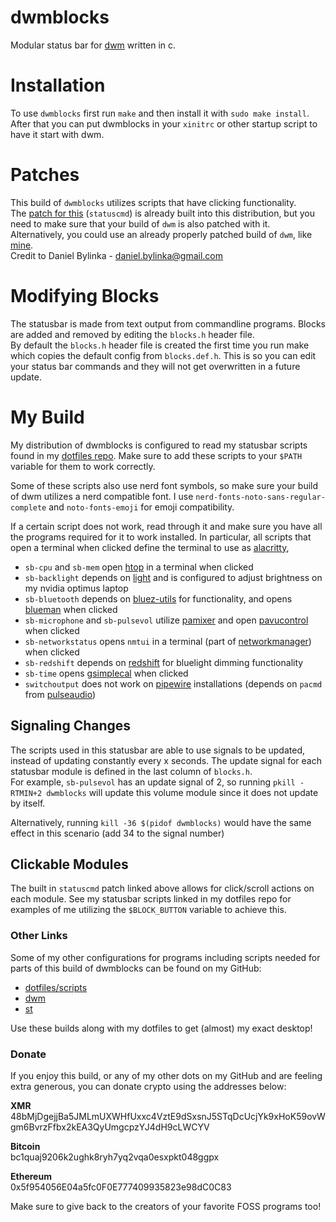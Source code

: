 # dwmblocks
Modular status bar for <a href="https://dwm.suckless.org/">dwm</a> written in c.

# Installation
To use ```dwmblocks``` first run ```make``` and then install it with ```sudo make install```.
After that you can put dwmblocks in your ```xinitrc``` or other startup script to have it start with dwm.

# Patches
This build of ```dwmblocks``` utilizes scripts that have clicking functionality. <br> 
The <a href="https://dwm.suckless.org/patches/statuscmd/">patch for this</a> (```statuscmd```) is already built into this distribution, but you need to make sure that your build of ```dwm``` is also patched with it.<br>
Alternatively, you could use an already properly patched build of ```dwm```, like <a href="https://github.com/AM4283/dwm">mine</a>. <br>
Credit to Daniel Bylinka - <a href="mailto:daniel.bylinka@gmail.com">daniel.bylinka@gmail.com</a>

# Modifying Blocks
The statusbar is made from text output from commandline programs.
Blocks are added and removed by editing the ```blocks.h``` header file. <br>
By default the ```blocks.h``` header file is created the first time you run make which copies the default config from ```blocks.def.h```.
This is so you can edit your status bar commands and they will not get overwritten in a future update.


# My Build
My distribution of dwmblocks is configured to read my statusbar scripts found
in my <a href="https://github.com/AM4283/dotfiles/tree/master/.config/scripts/statusbar">dotfiles repo</a>. 
Make sure to add these scripts to your ```$PATH``` variable for them
to work correctly.  <br>

Some of these scripts also use nerd font symbols,
so make sure your build of dwm utilizes a nerd compatible font. I use
```nerd-fonts-noto-sans-regular-complete``` and ```noto-fonts-emoji``` for emoji
compatibility.

If a certain script does not work, read through it and make
sure you have all the programs required for it to work installed. 
In particular, all scripts that open a terminal when clicked define
the terminal to use as <a href="https://github.com/alacritty/alacritty">alacritty</a>, <br>
- ```sb-cpu``` and ```sb-mem``` open <a href="https://htop.dev/">htop</a> in a terminal when clicked <br>
- ```sb-backlight``` depends on <a href="https://github.com/haikarainen/light">light</a> and is configured to adjust brightness
on my nvidia optimus laptop <br>
- ```sb-bluetooth``` depends on <a href="https://archlinux.org/packages/extra/x86_64/bluez-utils/">bluez-utils</a> for functionality, and opens <a href="https://github.com/blueman-project/blueman">blueman</a> when clicked <br>
- ```sb-microphone``` and ```sb-pulsevol``` utilize <a href="https://github.com/cdemoulins/pamixer">pamixer</a> and open <a href="https://freedesktop.org/software/pulseaudio/pavucontrol/">pavucontrol</a> when clicked<br>
- ```sb-networkstatus``` opens ```nmtui``` in a terminal (part of <a href="https://networkmanager.dev/">networkmanager</a>) when clicked <br>
- ```sb-redshift``` depends on <a href="http://jonls.dk/redshift/">redshift</a> for bluelight dimming functionality
- ```sb-time``` opens <a href="https://dmedvinsky.github.io/gsimplecal/">gsimplecal</a> when clicked <br>
- ```switchoutput``` does not work on <a href="https://pipewire.org/">pipewire</a> installations (depends on ```pacmd``` from <a href="https://www.freedesktop.org/wiki/Software/PulseAudio/">pulseaudio</a>)

## Signaling Changes
The scripts used in this statusbar are able to use signals to be updated, instead of updating constantly every x seconds. The update signal for each statusbar module is defined in the last column of ```blocks.h```. <br>
For example, ```sb-pulsevol``` has an update signal of 2, so running ```pkill -RTMIN+2 dwmblocks``` will update this volume module since it does not update by itself.

Alternatively, running ```kill -36 $(pidof dwmblocks)``` would have the same effect in this scenario (add 34 to the signal number)

## Clickable Modules
The built in ```statuscmd``` patch linked above allows for click/scroll actions on each module. See my statusbar scripts linked in my dotfiles repo for examples of me utilizing the ```$BLOCK_BUTTON``` variable to achieve this.

### Other Links
Some of my other configurations for programs including scripts needed for parts of this build of dwmblocks can be found on my GitHub:

- <a href="https://github.com/AM4283/dotfiles" target="_blank">dotfiles/scripts</a>
- <a href="https://github.com/AM4283/dwm" target="_blank">dwm</a>
- <a href="https://github.com/AM4283/st" target="_blank">st</a>

Use these builds along with my dotfiles to get (almost) my exact desktop!

### Donate
If you enjoy this build, or any of my other dots on my GitHub and are feeling extra generous, you can donate crypto using the addresses below:

**XMR**<br>
48bMjDgejjBa5JMLmUXWHfUxxc4VztE9dSxsnJ5STqDcUcjYk9xHoK59ovWgm6BvrzFfbx2kEA3QyUmgcpzYJ4dH9cLWCYV

**Bitcoin**<br>
bc1quaj9206k2ughk8ryh7yq2vqa0esxpkt048ggpx


**Ethereum**<br>
0x5f954056E04a5fc0F0E777409935823e98dC0C83

Make sure to give back to the creators of your favorite FOSS programs too!
